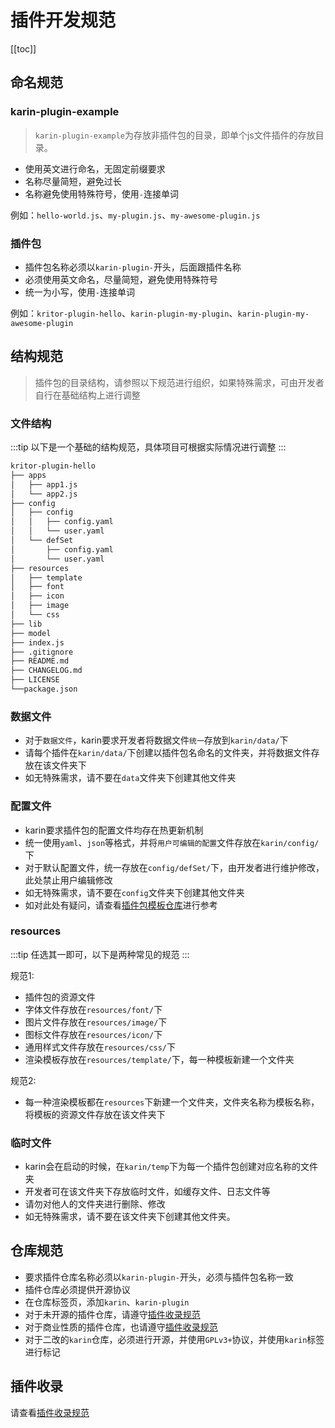 # 插件开发规范

[[toc]]

## 命名规范

### karin-plugin-example

> `karin-plugin-example`为存放非插件包的目录，即单个js文件插件的存放目录。

- 使用英文进行命名，无固定前缀要求
- 名称尽量简短，避免过长
- 名称避免使用特殊符号，使用`-`连接单词

例如：`hello-world.js`、`my-plugin.js`、`my-awesome-plugin.js`

### 插件包

- 插件包名称必须以`karin-plugin-`开头，后面跟插件名称
- 必须使用英文命名，尽量简短，避免使用特殊符号
- 统一为小写，使用`-`连接单词

例如：`kritor-plugin-hello`、`karin-plugin-my-plugin`、`karin-plugin-my-awesome-plugin`

## 结构规范

> 插件包的目录结构，请参照以下规范进行组织，如果特殊需求，可由开发者自行在基础结构上进行调整

### 文件结构

:::tip
以下是一个基础的结构规范，具体项目可根据实际情况进行调整
:::

```md
kritor-plugin-hello
├── apps
│   ├── app1.js
│   └── app2.js
├── config
│   ├── config
│   │   ├── config.yaml
│   │   └── user.yaml
│   └── defSet
│       ├── config.yaml
│       └── user.yaml
├── resources
│   ├── template
│   ├── font
│   ├── icon
│   ├── image
│   └── css
├── lib 
├── model
├── index.js
├── .gitignore
├── README.md
├── CHANGELOG.md
├── LICENSE
└──package.json
```

### 数据文件

- 对于`数据文件`，karin要求开发者将数据文件`统一`存放到`karin/data/`下  
- 请每个插件在`karin/data/`下创建以插件包名命名的文件夹，并将数据文件存放在该文件夹下
- 如无特殊需求，请不要在`data`文件夹下创建其他文件夹

### 配置文件

- karin要求插件包的配置文件均存在热更新机制
- 统一使用`yaml`、`json`等格式，并将`用户可编辑的配置`文件存放在`karin/config/`下  
- 对于默认配置文件，统一存放在`config/defSet/`下，由开发者进行维护修改，此处禁止用户编辑修改
- 如无特殊需求，请不要在`config`文件夹下创建其他文件夹
- 如对此处有疑问，请查看[插件包模板仓库](https://github.com/KarinJS/karin-plugin-template)进行参考

### resources

:::tip
任选其一即可，以下是两种常见的规范
:::

规范1:

- 插件包的资源文件
- 字体文件存放在`resources/font/`下
- 图片文件存放在`resources/image/`下
- 图标文件存放在`resources/icon/`下
- 通用样式文件存放在`resources/css/`下
- 渲染模板存放在`resources/template/`下，每一种模板新建一个文件夹

规范2:

- 每一种渲染模板都在`resources`下新建一个文件夹，文件夹名称为模板名称，将模板的资源文件存放在该文件夹下

### 临时文件

- karin会在启动的时候，在`karin/temp`下为每一个插件包创建对应名称的文件夹
- 开发者可在该文件夹下存放临时文件，如缓存文件、日志文件等
- 请勿对他人的文件夹进行删除、修改
- 如无特殊需求，请不要在该文件夹下创建其他文件夹。

## 仓库规范

- 要求插件仓库名称必须以`karin-plugin-`开头，必须与插件包名称一致
- 插件仓库必须提供开源协议
- 在仓库标签页，添加`karin`、`karin-plugin`
- 对于未开源的插件仓库，请遵守[插件收录规范][插件收录]
- 对于商业性质的插件仓库，也请遵守[插件收录规范][插件收录]
- 对于二改的`karin`仓库，必须进行开源，并使用`GPLv3+`协议，并使用`karin`标签进行标记

## 插件收录

请查看[插件收录规范][插件收录]

[插件收录]: ../plugins/index.md#🎉插件收录规范
